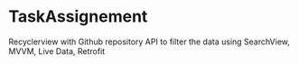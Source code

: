 # TaskAssignement
Recyclerview with Github repository API to filter the data using SearchView, MVVM, Live Data, Retrofit
